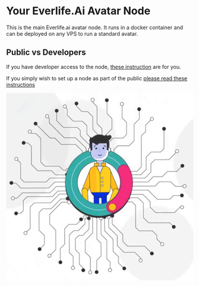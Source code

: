 # Your Everlife.Ai Avatar Node

This is the main Everlife.ai avatar node. It runs in a docker container
and can be deployed on any VPS to run a standard avatar.

## Public vs Developers
If you have developer access to the node, [these instruction](dev.md)
are for you.

If you simply wish to set up a node as part of the public [please read
these instructions](node.md)

![Everlife Avatar](avatar_600x600.png)
